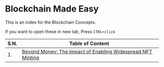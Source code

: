 # Blockchain Made Easy

This is an index for the Blockchain Concepts.

If you want to open these in new tab, Press `CTRL+click`

<table>
<thead>
<tr>
<th>S.N.</th>
<th> Table of Content </th>
</tr>
</thead>
<tbody>
<tr>
<td> 1. </td>
<td>
<a href ="https://github.com/pragyaasapkota/Blockchain-Made-Easy/tree/main/Beyond%20Money:%20The%20Impact%20of%20Enabling%20Widespread%20NFT%20Minting"> Beyond Money: The Impact of Enabling Widespread NFT Minting</a>
</td>
</tbody>
</table>
